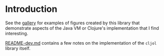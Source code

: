 # Introduction

See the [gallery](README-gallery.md) for examples of figures created
by this library that demonstrate aspects of the Java VM or Clojure's
implementation that I find interesting.

[README-dev.md](README-dev.md) contains a few notes on the
implementation of the `cljol` library itself.
